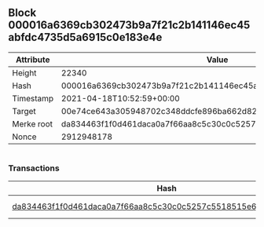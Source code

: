 ## Block 000016a6369cb302473b9a7f21c2b141146ec45abfdc4735d5a6915c0e183e4e

Attribute | Value
--- | ---
Height | 22340
Hash | 000016a6369cb302473b9a7f21c2b141146ec45abfdc4735d5a6915c0e183e4e
Timestamp | 2021-04-18T10:52:59+00:00
Target | 00e74ce643a305948702c348ddcfe896ba662d82c1a228faf4ad12250f07334e
Merke root | da834463f1f0d461daca0a7f66aa8c5c30c0c5257c5518515e6583230c6227cd
Nonce | 2912948178

```

```

### Transactions

Hash | Amount
--- | ---
[da834463f1f0d461daca0a7f66aa8c5c30c0c5257c5518515e6583230c6227cd](da834463f1f0d461daca0a7f66aa8c5c30c0c5257c5518515e6583230c6227cd.md) | 10.00000000 SKEPTI 
